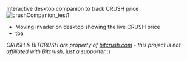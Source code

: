 Interactive desktop companion to track CRUSH price
![crushCompanion_test1](https://user-images.githubusercontent.com/7362201/150760747-0b160ba8-7b75-4363-a233-60eb5c069667.gif)


- Moving invader on desktop showing the live CRUSH price
- tba

<i>CRUSH & BITCRUSH are property of <a href="https://www.bitcrush.com/">bitcrush.com</a> - this project is not affiliated with Bitcrush, just a supporter</i> :)
